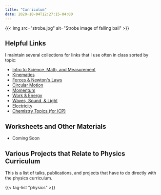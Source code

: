 ```yaml
---
title: "Curriculum"
date: 2020-10-04T12:27:15-04:00
---
```


{{< img src="strobe.jpg" alt="Strobe image of falling ball" >}}

Helpful Links
-------------

I maintain several collections for links that I use often in class sorted by topic:

 * [Intro to Science, Math, and Measurement](https://start.me/p/7kwv8p/intro-stuff)
 * [Kinematics](https://start.me/p/6rm0bL/kinematics)
 * [Forces & Newton's Laws](https://start.me/p/5vOJYX/forces-newton-s-laws)
 * [Circular Motion](https://start.me/p/dlveyG/circular-motion)
 * [Momentum](https://start.me/p/1k2ea9/momentum)
 * [Work & Energy](https://start.me/p/7kGr9x/energy)
 * [Waves, Sound, & Light](https://start.me/p/4K986X/waves-sound-light)
 * [Electricity](https://start.me/p/b5bOk1/electricity)
 * [Chemistry Topics (for ICP)](https://start.me/p/QRp2eO/icp-chemistry)

Worksheets and Other Materials
-------------

 * Coming Soon

Various Projects that Relate to Physics Curriculum
-------------

This is a list of talks, publications, and projects that have to do directly with the physics curriculum.

{{< tag-list "physics" >}}